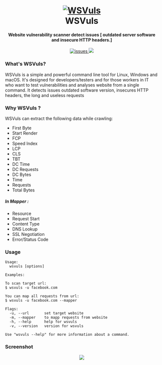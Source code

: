 <h1 align="center">
  <br>
  <a href="https://github.com/anouarbensaad/wsvuls"><img src="https://i.ibb.co/mBBymCT/WSV.png" alt="WSVuls"></a>
  <br>
  WSVuls
  <br>
</h1>

<h4 align="center">Website vulnerability scanner detect issues [ outdated server software and insecure HTTP headers.]</h4>

<p align="center">
  <a href="https://github.com/anouarbensaad/wsvuls/issues">
    <img src="https://img.shields.io/github/issues/anouarbensaad/wsvuls"
         alt="issues">
  </a>
  <a href="https://github.com/anouarbensaad/wsvuls/blob/main/LICENSE">
      <img src="https://img.shields.io/github/license/anouarbensaad/wsvuls">
  </a>
</p>


### What's WSVuls?

WSVuls is a simple and powerful command line tool for Linux, Windows and macOS. It's designed for developers/testers and for those workers in IT who want to test vulnerabilities and analyses website from a single command.
It detects issues outdated software version, insecures HTTP headers, the long and useless requests

### Why WSVuls ?

WSVuls can extract the following data while crawling: 
- First Byte
- Start Render
- FCP
- Speed Index
- LCP 
- CLS
- TBT
- DC Time
- DC Requests
- DC Bytes
- Time
- Requests
- Total Bytes

##### In Mapper :
- Resource
- Request Start
- Content Type
- DNS Lookup
- SSL Negotiation
- Error/Status Code

### Usage

```text
Usage:
  wsvuls [options]

Examples:

To scan target url:
$ wsvuls -u facebook.com

You can map all requests from url:
$ wsvuls -u facebook.com --mapper

Flags:
  -u, --url       set target website
  -m, --mapper    to mapp requests from website
  -h, --help      help for wsvuls
  -v, --version   version for wsvuls

Use "wsvuls --help" for more information about a command.
```

### Screenshot
<div align="center">
<img src="https://user-images.githubusercontent.com/23563528/155910876-cc6f1f4c-7f64-4646-bbef-d95aeb91a928.png" />
</div>

